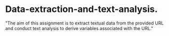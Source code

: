 # Data-extraction-and-text-analysis.
"The aim of this assignment is to extract textual data from the provided URL and conduct text analysis to derive variables associated with the URL."

